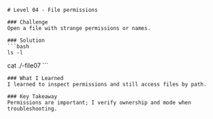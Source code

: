     # Level 04 - File permissions

    ### Challenge
    Open a file with strange permissions or names.

    ### Solution
    ```bash
    ls -l
cat ./-file07
    ```

    ### What I Learned
    I learned to inspect permissions and still access files by path.

    ### Key Takeaway
    Permissions are important; I verify ownership and mode when troubleshooting.
